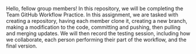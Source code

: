 Hello, fellow group members! In this repository, we will be completing the Team GitHub Workflow Practice. In this assignment, we are tasked with creating a repository, having each member clone it, creating a new branch, making a modification to the code, committing and pushing, then pulling and merging updates. We will then record the testing session, including how we collaborate, each person performing their part of the workflow, and the final version.  
